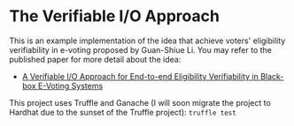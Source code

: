# The Verifiable I/O Approach
This is an example implementation of the idea that achieve voters' eligibility verifiability in e-voting proposed by Guan-Shiue Li. You may refer to the published paper for more detail about the idea:

- [A Verifiable I/O Approach for End-to-end Eligibility Verifiability in Black-box E-Voting Systems](https://ieeexplore.ieee.org/abstract/document/10366987?casa_token=FRQk-2_hoEcAAAAA:nnDetPiYy2yjFqADHDDVrmPWat_pObDZVo8t2Q7BQRmcWTOlbRXWiDie2VwaG2gtp77IVjz8_w)

This project uses Truffle and Ganache (I will soon migrate the project to Hardhat due to the sunset of the Truffle project):
`truffle test`